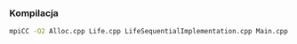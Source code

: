 ### Kompilacja

```bash
mpiCC -O2 Alloc.cpp Life.cpp LifeSequentialImplementation.cpp Main.cpp Rules.cpp SimpleRules.cpp
``````